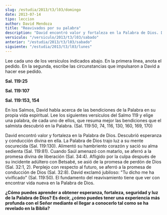 ```yaml
---
slug: /estudia/2013/t3/l03/domingo
date: 2013-07-14
tipo: leccion
author: David Mendoza
title: "Reavivados por su palabra"
description: "David encontró valor y fortaleza en la Palabra de Dios. Descubrió esperanza y conducción divina en ella. La Palabra de Dios trajo luz a su mente oscurecida (Sal. 119:130). Alimentó su hambriento corazón y sació su alma sedienta (Sal. 119:81). Cuando Saúl amenazó con matarlo, se aferró a la promesa divina de liberación (Sal. 34:4). Afligido por la culpa después de su incidente..."
versiculo: "/versiculo/2013/t3/l03/sabado"
anterior: "/estudia/2013/t3/l03/sabado"
siguiente: "/estudia/2013/t3/l03/lunes"
---
```


Lee cada uno de los versículos indicados abajo. En la primera línea, anota el pedido. En la segunda, escribe las circunstancias que impulsaron a David a hacer ese pedido.

**Sal. 119:25**

**Sal. 119:107**

**Sal. 119:153, 154**

En los Salmos, David habla acerca de las bendiciones de la Palabra en su propia vida espiritual. Lee los siguientes versículos del Salmo 119 y elige una palabra, de cada uno de ellos, que resuma mejor las bendiciones que el salmista descubrió en la Palabra. (Sal. 119:50, 74, 116, 130, 160, 169, 170)

David encontró valor y fortaleza en la Palabra de Dios. Descubrió esperanza y conducción divina en ella. La Palabra de Dios trajo luz a su mente oscurecida (Sal. 119:130). Alimentó su hambriento corazón y sació su alma sedienta (Sal. 119:81). Cuando Saúl amenazó con matarlo, se aferró a la promesa divina de liberación (Sal. 34:4). Afligido por la culpa después de su incidente adúltero con Betsabé, se asió de la promesa de perdón de Dios (Sal. 32:1, 2). Perplejo con respecto al futuro, se aferró a la promesa de conducción de Dios (Sal. 32:8). David exclamó jubiloso: "Tu dicho me ha vivificado" (Sal. 119:50). El fundamento del reavivamiento tiene que ver con encontrar vida nueva en la Palabra de Dios.

**¿Cómo puedes aprender a obtener esperanza, fortaleza, seguridad y luz de la Palabra de Dios? Es decir, ¿cómo puedes tener una experiencia más profunda con el Señor mediante el llegar a conocerlo tal como se ha revelado en la Biblia?**
